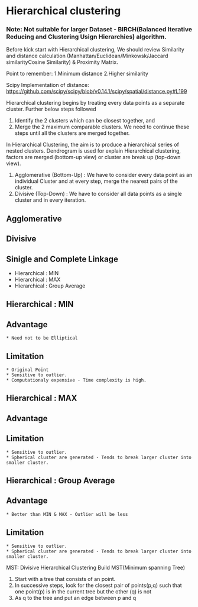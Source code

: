 # Hierarchical clustering 

### Note: Not suitable for larger Dataset - BIRCH(Balanced Iterative Reducing and Clustering Usign Hierarchies) algorithm.

Before kick start with Hierarchical clustering, We should review Similarity and distance calculation (Manhattan/Euclidean/Minkowsk/Jaccard similarityCosine Similarity) & Proximity Matrix.

Point to remember:
  1.Minimum distance
  2.Higher similarity
  
Scipy Implementation of distance:   https://github.com/scipy/scipy/blob/v0.14.1/scipy/spatial/distance.py#L199

Hierarchical clustering begins by treating every data points as a separate cluster. Further below steps followed
  1. Identify the 2 clusters which can be closest together, and
  2. Merge the 2 maximum comparable clusters. We need to continue these steps until all the clusters are merged together.
  
In Hierarchical Clustering, the aim is to produce a hierarchical series of nested clusters. Dendrogram is used for explain Hierarchical clustering, factors are merged (bottom-up view) or cluster are break up (top-down view).
  1. Agglomerative (Bottom-Up) : We have to consider every data point as an individual Cluster and at every step, merge the nearest pairs of the cluster. 
  2. Divisive (Top-Down) : We have to consider all data points as a single cluster and in every iteration.

## Agglomerative

## Divisive

## Sinigle and Complete Linkage



* Hierarchical : MIN
* Hierarchical : MAX
* Hierarchical : Group Average

## Hierarchical : MIN
  ## Advantage 
    * Need not to be Elliptical
  ## Limitation
    * Original Point
    * Sensitive to outlier.
    * Computationaly expensive - Time complexity is high.


## Hierarchical : MAX
  ## Advantage 

  ## Limitation
    * Sensitive to outlier.
    * Spherical cluster are generated - Tends to break larger cluster into smaller cluster.

## Hierarchical : Group Average
  ## Advantage 
    * Better than MIN & MAX - Outlier will be less
  ## Limitation
    * Sensitive to outlier.
    * Spherical cluster are generated - Tends to break larger cluster into smaller cluster.


MST: Divisive Hierarchical Clustering
Build MST(Minimum spanning Tree)
 1. Start with a tree that consists of an point.
 2. In successive steps, look for the closest pair of points(p,q) such that one point(p) is in the current tree but the other (q) is not
 3. As q to the tree and put an edge between p and q

